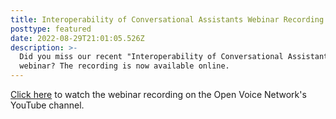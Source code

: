 ```yaml
---
title: Interoperability of Conversational Assistants Webinar Recording Now Available
posttype: featured
date: 2022-08-29T21:01:05.526Z
description: >-
  Did you miss our recent "Interoperability of Conversational Assistants"
  webinar? The recording is now available online.
---
```

<a href="https://www.youtube.com/watch?v=fSxi7mXUou4" target="_blank">Click here</a> to watch the webinar recording on the Open Voice Network's YouTube channel.
